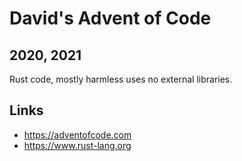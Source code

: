 # David's Advent of Code

## 2020, 2021

Rust code, mostly harmless uses no external libraries.

## Links

* https://adventofcode.com
* https://www.rust-lang.org
